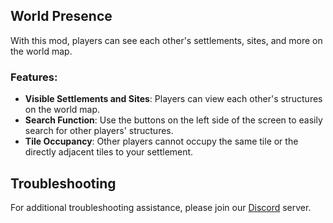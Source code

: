 ## World Presence

With this mod, players can see each other's settlements, sites, and more on the world map.

### Features:

- **Visible Settlements and Sites**: Players can view each other's structures on the world map.
- **Search Function**: Use the buttons on the left side of the screen to easily search for other players' structures.
- **Tile Occupancy**: Other players cannot occupy the same tile or the directly adjacent tiles to your settlement.

## Troubleshooting

For additional troubleshooting assistance, please join our [Discord](https://discord.gg/NCsArSaqBW) server.
